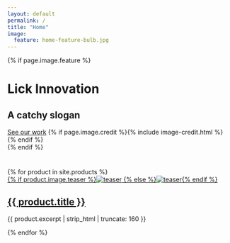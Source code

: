 ```yaml
---
layout: default
permalink: /
title: "Home"
image:
  feature: home-feature-bulb.jpg
---
```

{% if page.image.feature %}

  <div class="page-lead" style="background-image:url({{ site.url }}/images/{{ page.image.feature }})">
		<div class="wrap page-lead-content">
		  <h1>Lick Innovation</h1>
			<h2>A catchy slogan</h2>
			<a href="{{ site.url }}/work" class="btn-inverse">See our work</a>
			{% if page.image.credit %}{% include image-credit.html %}{% endif %}
		</div><!-- /.page-lead-content -->
</div><!-- /.page-lead -->
{% endif %}

<div class="wrap">
  <div class="page-title">
    <h1></h1>
  </div>
{% for product in site.products %}
	<article class="tile" itemscope itemtype="http://schema.org/Article">
		<a href="{{ site.url }}{{ product.url }}" title="{{ product.title }}" class="post-teaser">{% if product.image.teaser %}<img src="{{ site.url }}/images/{{ product.image.teaser }}" alt="teaser" itemprop="image">
			{% else %}<img src="{{ site.url }}/images/{{ site.teaser }}" alt="teaser" itemprop="image">{% endif %}</a>
		<h2 class="post-title" itemprop="name"><a href="{{ site.url }}{{ product.url }}">{{ product.title }}</a></h2>
		<p class="post-excerpt" itemprop="description">{{ product.excerpt | strip_html | truncate: 160 }}</p>
  </article><!-- /.tile -->
  {% endfor %}
</div><!-- /.wrap -->
